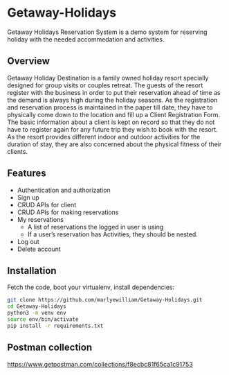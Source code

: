 # Getaway-Holidays
Getaway Holidays Reservation System is a demo system for reserving holiday with the needed accommedation and activities.


## Overview
Getaway Holiday Destination is a family owned holiday resort specially designed for group visits or couples retreat.
The guests of the resort register with the business in order to put their reservation ahead of time as the demand is always high during the holiday seasons. As the
registration and reservation process is maintained in the paper till date, they have to physically come down to the location and fill up a Client Registration Form.
The basic information about a client is kept on record so that they do not have to register again for any future trip they wish to book with the resort. As the resort provides different indoor and outdoor activities for the duration of stay, they are also concerned about the physical fitness of their clients.

## Features
- Authentication and authorization
- Sign up
- CRUD APIs for client
- CRUD APIs for making reservations
- My reservations
  - A list of reservations the logged in user is using
  - If a user’s reservation has Activities, they should be nested.
- Log out
- Delete account


## Installation

Fetch the code, boot your virtualenv, install dependencies:

```bash
git clone https://github.com/marlyewilliam/Getaway-Holidays.git
cd Getaway-Holidays
python3 -m venv env
source env/bin/activate
pip install -r requirements.txt
```

## Postman collection
https://www.getpostman.com/collections/f8ecbc81f65ca1c91753
